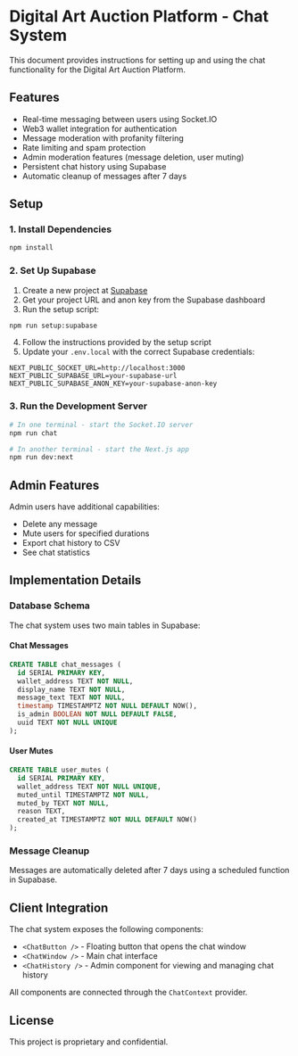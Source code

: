 # Digital Art Auction Platform - Chat System

This document provides instructions for setting up and using the chat functionality for the Digital Art Auction Platform.

## Features

- Real-time messaging between users using Socket.IO
- Web3 wallet integration for authentication
- Message moderation with profanity filtering
- Rate limiting and spam protection
- Admin moderation features (message deletion, user muting)
- Persistent chat history using Supabase
- Automatic cleanup of messages after 7 days

## Setup

### 1. Install Dependencies

```bash
npm install
```

### 2. Set Up Supabase

1. Create a new project at [Supabase](https://supabase.com)
2. Get your project URL and anon key from the Supabase dashboard
3. Run the setup script:

```bash
npm run setup:supabase
```

4. Follow the instructions provided by the setup script
5. Update your `.env.local` with the correct Supabase credentials:

```
NEXT_PUBLIC_SOCKET_URL=http://localhost:3000
NEXT_PUBLIC_SUPABASE_URL=your-supabase-url
NEXT_PUBLIC_SUPABASE_ANON_KEY=your-supabase-anon-key
```

### 3. Run the Development Server

```bash
# In one terminal - start the Socket.IO server
npm run chat

# In another terminal - start the Next.js app
npm run dev:next
```

## Admin Features

Admin users have additional capabilities:
- Delete any message
- Mute users for specified durations
- Export chat history to CSV
- See chat statistics

## Implementation Details

### Database Schema

The chat system uses two main tables in Supabase:

#### Chat Messages

```sql
CREATE TABLE chat_messages (
  id SERIAL PRIMARY KEY,
  wallet_address TEXT NOT NULL,
  display_name TEXT NOT NULL,
  message_text TEXT NOT NULL,
  timestamp TIMESTAMPTZ NOT NULL DEFAULT NOW(),
  is_admin BOOLEAN NOT NULL DEFAULT FALSE,
  uuid TEXT NOT NULL UNIQUE
);
```

#### User Mutes

```sql
CREATE TABLE user_mutes (
  id SERIAL PRIMARY KEY,
  wallet_address TEXT NOT NULL UNIQUE,
  muted_until TIMESTAMPTZ NOT NULL,
  muted_by TEXT NOT NULL,
  reason TEXT,
  created_at TIMESTAMPTZ NOT NULL DEFAULT NOW()
);
```

### Message Cleanup

Messages are automatically deleted after 7 days using a scheduled function in Supabase.

## Client Integration

The chat system exposes the following components:

- `<ChatButton />` - Floating button that opens the chat window
- `<ChatWindow />` - Main chat interface
- `<ChatHistory />` - Admin component for viewing and managing chat history

All components are connected through the `ChatContext` provider.

## License

This project is proprietary and confidential.
